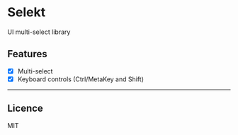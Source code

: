 # Selekt

UI multi-select library

## Features

- [x] Multi-select
- [x] Keyboard controls (Ctrl/MetaKey and Shift)

___

## Licence

MIT
